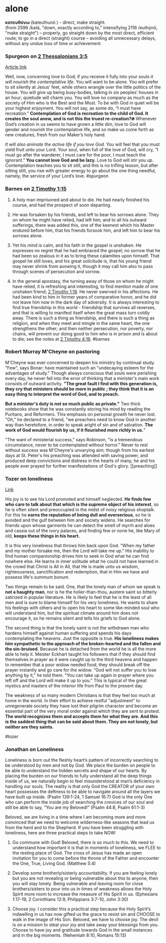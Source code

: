 # alone

**κατευθύνω** (kateuthunó ) - direct, make straight.  
(from 2596 /katá, "down, exactly according to," intensifying 2116 /euthýnō, "make straight") – properly, go straight down by the most direct, efficient route; to go in a direct (straight) course – avoiding all unnecessary delays, without any undue loss of time or achievement.

### Spurgeon on [2 Thessalonians 3:5](2Thess3#v.5)
[Article link](https://www.spurgeongems.org/sermon/chs2028.pdf)

Well, now, concerning love to God; if you receive it fully into your souls *it will nourish the contemplative life.* You will want to be alone. You will prefer to sit silently at Jesus’ feet, while others wrangle over the little politics of the house. You will give up being busy-bodies, talking in six peoples’ houses in an hour; quietude will charm you. You will love no company as much as the society of Him who is the Best and the Most. To be with God in quiet will be your highest enjoyment. You will not say, as some do, “I must have recreation.” **Contemplation of God is recreation to the child of God. It creates the soul anew, and is not this the truest re-creation?🔥** Whenever God’s creation in us seems to have grown a little dim, love to God will gender and nourish the contemplative life, and so make us come forth as new creatures, fresh from our Maker’s holy hand.

*It will also animate the active life if you love God.* You will feel that you must yield fruit unto your Lord. Your soul, when full of the love of God, will cry, “I must go after the wanderer, I must care for the poor, I must teach the ignorant.” **You cannot love God and be lazy.** Love to God will stir you up. Contemplation teaches you to sit still, and this is no trifling lesson, but after sitting still, you rise with greater energy to go about the one thing needful, namely, the service of your Lord’s love.
#spurgeon

### Barnes on [2 Timothy 1:15](2Timothy1#v.15)
1. A holy man imprisoned and about to die. He had nearly finished his course, and had the prospect of soon departing.

1. He was forsaken by his friends, and left to bear his sorrows alone. They on whom he might have relied, had left him; and to all his outward sufferings, there was added this, one of the keenest which his Master endured before him, that his friends forsook him, and left him to bear his sorrows alone.

1. Yet his mind is calm, and his faith in the gospel is unshaken. He expresses no regret that he had embraced the gospel; no sorrow that he had been so zealous in it as to bring these calamities upon himself. That gospel he still loves, and his great solicitude is, that his young friend may never shrink from avowing it, though it may call him also to pass through scenes of persecution and sorrow.

1. In the general apostasy, the turning away of those on whom he might have relied, it is refreshing and interesting, to find mention made of one unshaken friend; [2 Timothy 1:16](https://www.studylight.org/study-desk.html?q1=2ti+1:16&t1=eng_nas&sr=1). He never swerved in his affections. He had been kind to him in former years of comparative honor, and he did not leave him now in the dark day of adversity. It is always interesting to find true friendship in this world - friendship that survives all reverses, and that is willing to manifest itself when the great mass turn coldly away. There is such a thing as friendship, and there is such a thing as religion, and when they meet and mingle in the same heart, the one strengthens the other; and then neither persecution, nor poverty, nor chains, will prevent our doing good to him who is in prison and is about to die; see the notes at [2 Timothy 4:16](https://www.studylight.org/study-desk.html?q1=2ti+4:16&t1=eng_nas&sr=1).
#barnes

### Robert Murray M'Cheyne on pastoring
M'Cheyne was ever concerned to deepen his ministry by continual study. "Few", says Bonar; have maintained such an "undecaying esteem for the advantages of study." Though always conscious that souls were perishing every day, he never fell into the error of thinking that a minister's main work consists of outward activity. **"The great fault I find with this generation is, they cry that ministers should be more in public ; they think that it is an easy thing to interpret the word of God, and to preach.**

**But a minister's duty is not so much public as private."** Two thick notebooks show that he was constantly storing his mind by reading the Puritans, and Reformers. This emphasis on personal growth he never lost. "Oh," he declared to a friend, "we preachers need to know God in another way than heretofore, in order to speak aright of sin and of salvation. **The work of God would flourish by us, if it flourished more richly in us.**"  
  
"The want of ministerial success," says Robinson, "is a tremendous circumstance, never to be contemplated without horror." Never to rest without success was M'Cheyne's unvarying aim; though from his earliest days at St. Peter's his preaching was attended with saving power, and produced deep convictions and distress in the hearts of many, he and his people ever prayed for further manifestations of God's glory.
[[preaching]]

### Tozer on loneliness
[Link](https://www.worldinvisible.com/library/tozer/5j00.0010/5j00.0010.39.htm)

His joy is to see his Lord promoted and himself neglected. **He finds few who care to talk about that which is the supreme object of his interest**, so he is often silent and preoccupied in the midst of noisy religious shoptalk. For this he **earns the reputation of being dull and overserious**, so he is avoided and the gulf between him and society widens. He searches for friends upon whose garments he can detect the smell of myrrh and aloes and cassia out of the ivory palaces, and finding few or none he, like Mary of old, **keeps these things in his heart.**

It is this very loneliness that throws him back upon God. "When my father and my mother forsake me, then the Lord will take me up." His inability to find human companionship drives him to seek in God what he can find nowhere else. He learns in inner solitude what he could not have learned in the crowd that Christ is All in All, that He is made unto us wisdom, righteousness, sanctification and redemption, that in Him we have and possess life's summum bonum.

Two things remain to be said. One, that the lonely man of whom we speak is **not a haughty man**, nor is he the holier-than-thou, austere saint so bitterly satirized in popular literature. He is likely to feel that he is the least of all men and is sure to blame himself for his very loneliness. He wants to share his feelings with others and to open his heart to some like-minded soul who will understand him, but the spiritual climate around him does not encourage it, so he remains silent and tells his griefs to God alone.

The second thing is that the lonely saint is not the withdrawn man who hardens himself against human suffering and spends his days contemplating the heavens. Just the opposite is true. **His loneliness makes him sympathetic to the approach of the broken-hearted and the fallen and the sin-bruised.** Because he is detached from the world he is all the more able to help it. Meister Eckhart taught his followers that if they should find themselves in prayer as it were caught up to the third heavens and happen to remember that a poor widow needed food, they should break off the prayer instantly and go care for the widow. "God will not suffer you to lose anything by it," he told them. "You can take up again in prayer where you left off and the Lord will make it up to you." This is typical of the great mystics and masters of the interior life from Paul to the present day.

The weakness of so many modern Christians is that they feel too much at home in the world. In their effort to achieve restful "adjustment" to unregenerate society they have lost their pilgrim character and become an essential part of the very moral order against which they are sent to protest. **The world recognizes them and accepts them for what they are. And this is the saddest thing that can be said about them. They are not lonely, but neither are they saints.**

#tozer 

### Jonathan on Loneliness
Loneliness is born out the fleshly heart’s pattern of incorrectly searching to be understood by men and not by God. We place the burden on people to be able to understand the hidden secrets and shape of our hearts. By placing the burden on our friends to fully understand all the deep things inside of us, we naturally begin to feel misunderstood at man’s deficiency in handling our souls. The reality is that only God the CREATOR of your own heart possesses the deftness to be able to navigate around all the layers we have built up inside. (Psalm 139:1-24, 1 Samuel 16:7) God is the only One who can perform the inside job of searching the crevices of our soul and still be able to say, “You are my Beloved!” (Psalm 44:8, Psalm 61:1-3)

Beloved, we are living in a time where I am becoming more and more convinced that we need to welcome wilderness-like seasons that lead us from the herd and to the Shepherd. If you have been struggling with loneliness, here are three practical steps to take NOW:

1.  Go commune with God! Beloved, there is so much to this. We need to understand how important it is that in moments of loneliness, we FLEE to the resting place of God. The cross of Jesus has made an open invitation for you to come before the throne of the Father and encounter the One, True, Living God. (Matthew 5:4)
    
2.  Develop some brotherly/sisterly accountability. If you are feeling lonely but you are not revealing or being vulnerable about this to anyone, then you will stay lonely. Being vulnerable and leaving room for close brothers/sisters to pour into us in times of weakness allows the Holy Spirit more room to increase the measure of His Spirit in us. (Ephesians 1:17-19, 2 Corinthians 12:9, Philippians 3:7-10, John 3:30)
    
3.  Choose joy. I consider this a practical step because the Holy Spirit’s indwelling in us has now gifted us the grace to resist sin and CHOOSE to walk in the image of His Son. Beloved, we have to choose joy. The devil is on a mission to steal your joy and take away your blessings from you. Choose to have joy and gratitude towards God in the small instances and in the big moments. (Nehemiah 8:10, Romans 15:13)